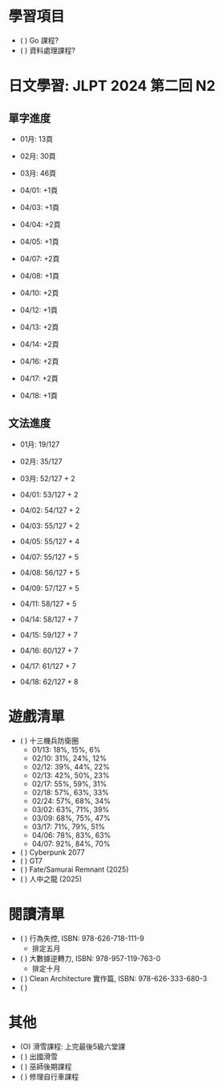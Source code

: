 
# 學習項目

- ( ) Go 課程?
- ( ) 資料處理課程?

# 日文學習: JLPT 2024 第二回 N2

## 單字進度

- 01月: 13頁
- 02月: 30頁
- 03月: 46頁

- 04/01: +1頁
- 04/03: +1頁
- 04/04: +2頁
- 04/05: +1頁
- 04/07: +2頁
- 04/08: +1頁
- 04/10: +2頁
- 04/12: +1頁
- 04/13: +2頁
- 04/14: +2頁
- 04/16: +2頁
- 04/17: +2頁
- 04/18: +1頁

## 文法進度

- 01月: 19/127
- 02月: 35/127
- 03月: 52/127 + 2

- 04/01: 53/127 + 2
- 04/02: 54/127 + 2
- 04/03: 55/127 + 2
- 04/05: 55/127 + 4
- 04/07: 55/127 + 5
- 04/08: 56/127 + 5
- 04/09: 57/127 + 5
- 04/11: 58/127 + 5
- 04/14: 58/127 + 7
- 04/15: 59/127 + 7
- 04/16: 60/127 + 7
- 04/17: 61/127 + 7
- 04/18: 62/127 + 8

# 遊戲清單

- ( ) 十三機兵防衛圈
  - 01/13: 18%, 15%, 6%
  - 02/10: 31%, 24%, 12%
  - 02/12: 39%, 44%, 22%
  - 02/13: 42%, 50%, 23%
  - 02/17: 55%, 59%, 31%
  - 02/18: 57%, 63%, 33%
  - 02/24: 57%, 68%, 34%
  - 03/02: 63%, 71%, 39%
  - 03/09: 68%, 75%, 47%
  - 03/17: 71%, 79%, 51%
  - 04/06: 78%, 83%, 63%
  - 04/07: 92%, 84%, 70%
- ( ) Cyberpunk 2077
- ( ) GT7
- ( ) Fate/Samurai Remnant (2025)
- ( ) 人中之龍 (2025)

# 閱讀清單

- ( ) 行為失控, ISBN: 978-626-718-111-9
  - 排定五月
- ( ) 大數據逆轉力, ISBN: 978-957-119-763-0
  - 排定十月
- ( ) Clean Architecture 實作篇, ISBN: 978-626-333-680-3
- ( )

# 其他

- (O) 滑雪課程: 上完最後5級六堂課
- ( ) 出國滑雪
- ( ) 巫師後期課程
- ( ) 修理自行車課程
